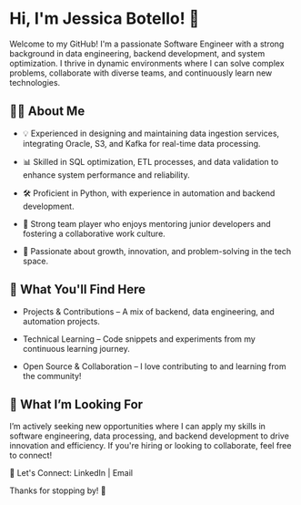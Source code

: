 <h1><strong>Hi, I'm Jessica Botello! 👋</strong></h1>

Welcome to my GitHub! I'm a passionate Software Engineer with a strong background in data engineering, backend development, and system optimization. I thrive in dynamic environments where I can solve complex problems, collaborate with diverse teams, and continuously learn new technologies.

<h2><strong>👩‍💻 About Me</strong></h2>

* 💡 Experienced in designing and maintaining data ingestion services, integrating Oracle, S3, and Kafka for real-time data processing.

* 📊 Skilled in SQL optimization, ETL processes, and data validation to enhance system performance and reliability.

* 🛠️ Proficient in Python, with experience in automation and backend development.

* 🤝 Strong team player who enjoys mentoring junior developers and fostering a collaborative work culture.

* 🚀 Passionate about growth, innovation, and problem-solving in the tech space.

<h2><strong>📂 What You'll Find Here</strong></h2>

* Projects & Contributions – A mix of backend, data engineering, and automation projects.

* Technical Learning – Code snippets and experiments from my continuous learning journey.

* Open Source & Collaboration – I love contributing to and learning from the community!

<h2><strong>🎯 What I’m Looking For</strong></h2>

I’m actively seeking new opportunities where I can apply my skills in software engineering, data processing, and backend development to drive innovation and efficiency. If you're hiring or looking to collaborate, feel free to connect!

📩 Let's Connect: LinkedIn | Email

Thanks for stopping by! 🚀
